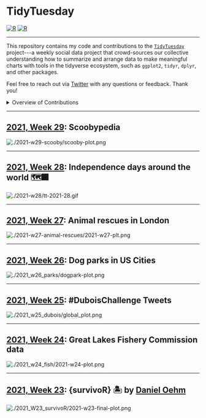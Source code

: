 # TidyTuesday

[![R](https://img.shields.io/badge/Project-Build%20with%20♥-blue?style=for-the-badge&logo=R)](https://github.com/dennis-hammerschmidt/tidy_tuesday)
[![R](https://img.shields.io/badge/Powered%20By-Tidyverse-blue?style=for-the-badge&logo=R)](https://github.com/dennis-hammerschmidt/tidy_tuesday)

---

<!--
<div align="center">

:necktie: [LinkedIn][LinkedIn]&nbsp;&nbsp;|&nbsp;&nbsp;[:octocat: GitHub][GitHub]&nbsp;&nbsp;|&nbsp;&nbsp;:earth_africa: [Website][Website]

</div>


Quick Link


[LinkedIn]:https://www.linkedin.com/in/dennis-hammerschmidt/
[GitHub]:https://github.com/dennis-hammerschmidt/
[Website]:https://dennis-hammerschmidt.rbind.io/
-->

This repository contains my code and contributions to the [`TidyTuesday`](https://github.com/rfordatascience/tidytuesday) project---a weekly social data project that crowd-sources our collective understanding how to summarize and arrange data to make meaningful charts with tools in the tidyverse ecosystem, such as `ggplot2`, `tidyr`, `dplyr`, and other packages.

Feel free to reach out via [Twitter](https://twitter.com/allisonkoh_) with any questions or feedback. Thank you!

<details>
  <summary>Overview of Contributions</summary>

**2021**
  - Week 23: [{survivoR} 🏝](https://github.com/allisonkoh/tidytuesday/blob/main/2021_W23_survivoR/2021-w23-final-plot.png)
  - Week 24: [Great Lakes Fishery Commission](https://github.com/allisonkoh/tidytuesday/blob/main/2021-w24-fish/2021-w24-plot.png)
  - Week 25: [#DuboisChallenge Tweets](https://github.com/allisonkoh/tidytuesday/blob/main/2021-w25-dubois/global_plot.png)
  - Week 26: [Park Data from the Trust for Public Land](https://github.com/allisonkoh/tidytuesday/blob/main/2021-w26-parks/dogpark-plot.png)
  - Week 27: [Animal Rescues by the London Fire Brigade](https://github.com/allisonkoh/tidytuesday/blob/main/2021-w27-animal-rescues/2021-w27-plt.png)
  - Week 28: [Independence days around the world 🗺🎆](https://github.com/allisonkoh/tidytuesday/blob/main/2021-w28/tt-2021-28.gif)
  - Week 29: [Scoobypedia](https://github.com/allisonkoh/tidytuesday/blob/main/2021-w29-scooby/scooby-plot.png)

</details>

***

## [2021, Week 29](https://github.com/allisonkoh/tidytuesday/blob/main/2021-w29-scooby/): Scoobypedia 

![./2021-w29-scooby/scooby-plot.png](https://github.com/allisonkoh/tidytuesday/blob/main/2021-w29-scooby/scooby-plot.png)

***

## [2021, Week 28](https://github.com/allisonkoh/tidytuesday/blob/main/2021-w28/): Independence days around the world 🗺🎆

![./2021-w28/tt-2021-28.gif](https://github.com/allisonkoh/tidytuesday/blob/main/2021-w28/tt-2021-28.gif)


***

## [2021, Week 27](https://github.com/allisonkoh/tidytuesday/blob/main/2021-w27-animal-rescues/): Animal rescues in London

![./2021-w27-animal-rescues/2021-w27-plt.png](https://github.com/allisonkoh/tidytuesday/blob/main/2021-w27-animal-rescues/2021-w27-plt.png)

***

## [2021, Week 26](https://github.com/allisonkoh/tidytuesday/blob/main/2021-w26-parks/): Dog parks in US Cities

![./2021_w26_parks/dogpark-plot.png](https://github.com/allisonkoh/tidytuesday/blob/main/2021-w26-parks/dogpark-plot.png)

***

## [2021, Week 25](https://github.com/allisonkoh/tidytuesday/blob/main/2021-w25-dubois/): #DuboisChallenge Tweets

![./2021_w25_dubois/global_plot.png](https://github.com/allisonkoh/tidytuesday/blob/main/2021-w25-dubois/global_plot.png)

***

## [2021, Week 24](https://github.com/allisonkoh/tidytuesday/tree/main/2021-w24-fish): Great Lakes Fishery Commission data

![./2021_w24_fish/2021-w24-plot.png](https://github.com/allisonkoh/tidytuesday/blob/main/2021-w24-fish/2021-w24-plot.png)

***

## [2021, Week 23](https://github.com/allisonkoh/tidytuesday/tree/main/2021-w23-survivoR): {survivoR} 🏝 by [Daniel Oehm](http://gradientdescending.com/survivor-now-on-cran/)

![./2021_W23_survivoR/2021-w23-final-plot.png](https://github.com/allisonkoh/tidytuesday/blob/main/2021-w23-survivoR/2021-w23-final-plot.png)
